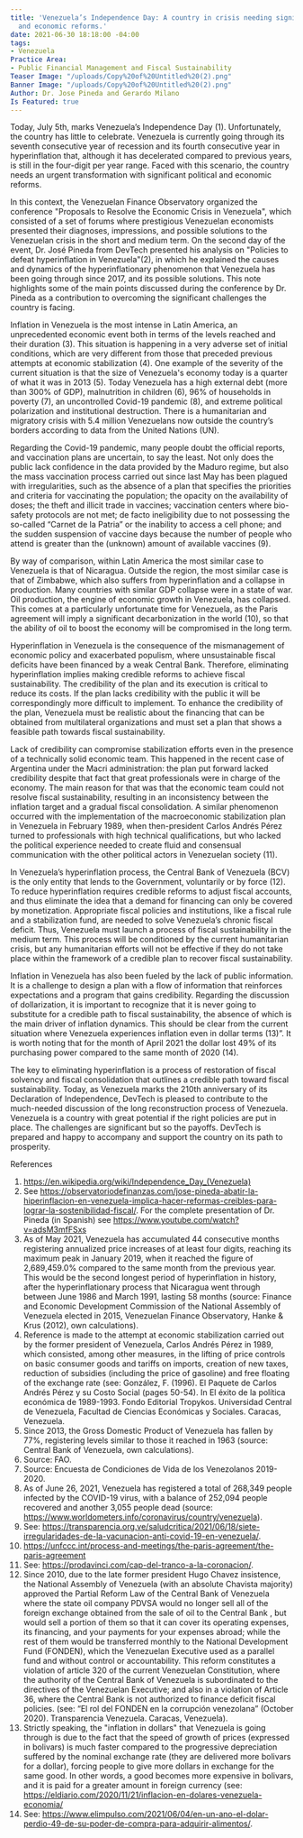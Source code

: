 ```yaml
---
title: 'Venezuela’s Independence Day: A country in crisis needing significant political
  and economic reforms.'
date: 2021-06-30 18:18:00 -04:00
tags:
- Venezuela
Practice Area:
- Public Financial Management and Fiscal Sustainability
Teaser Image: "/uploads/Copy%20of%20Untitled%20(2).png"
Banner Image: "/uploads/Copy%20of%20Untitled%20(2).png"
Author: Dr. Jose Pineda and Gerardo Milano
Is Featured: true
---
```


Today, July 5th, marks Venezuela’s Independence Day (1).   Unfortunately, the country has little to celebrate. Venezuela is currently going through its seventh consecutive year of recession and its fourth consecutive year in hyperinflation that, although it has decelerated compared to previous years, is still in the four-digit per year range. Faced with this scenario, the country needs an urgent transformation with significant political and economic reforms. 

In this context, the Venezuelan Finance Observatory organized the conference "Proposals to Resolve the Economic Crisis in Venezuela", which consisted of a set of forums where prestigious Venezuelan economists presented their diagnoses, impressions, and possible solutions to the Venezuelan crisis in the short and medium term. On the second day of the event, Dr. José Pineda from DevTech presented his analysis on "Policies to defeat hyperinflation in Venezuela"(2), in which he explained the causes and dynamics of the hyperinflationary phenomenon that Venezuela has been going through since 2017, and its possible solutions. This note highlights some of the main points discussed during the conference by Dr. Pineda as a contribution to overcoming the significant challenges the country is facing.

Inflation in Venezuela is the most intense in Latin America, an unprecedented economic event both in terms of the levels reached and their duration (3). This situation is happening in a very adverse set of initial conditions, which are very different from those that preceded previous attempts at economic stabilization (4). One example of the severity of the current situation is that the size of Venezuela's economy today is a quarter of what it was in 2013 (5). Today Venezuela has a high external debt (more than 300% of GDP), malnutrition in children (6), 96% of households in poverty (7), an uncontrolled Covid-19 pandemic (8), and extreme political polarization and institutional destruction. There is a humanitarian and migratory crisis with 5.4 million Venezuelans now outside the country’s borders according to data from the United Nations (UN).

Regarding the Covid-19 pandemic, many people doubt the official reports, and vaccination plans are uncertain, to say the least. Not only does the public lack confidence in the data provided by the Maduro regime, but also the mass vaccination process carried out since last May has been plagued with irregularities, such as the absence of a plan that specifies the priorities and criteria for vaccinating the population; the opacity on the availability of doses; the theft and illicit trade in vaccines; vaccination centers where bio-safety protocols are not met; de facto ineligibility due to not possessing the so-called “Carnet de la Patria” or the inability to access a cell phone; and the sudden suspension of vaccine days because the number of people who attend is greater than the (unknown) amount of available vaccines (9).

By way of comparison, within Latin America the most similar case to Venezuela is that of Nicaragua. Outside the region, the most similar case is that of Zimbabwe, which also suffers from hyperinflation and a collapse in production. Many countries with similar GDP collapse were in a state of war. Oil production, the engine of economic growth in Venezuela, has collapsed. This comes at a particularly unfortunate time for Venezuela, as the Paris agreement will imply a significant decarbonization in the world (10), so that the ability of oil to boost the economy will be compromised in the long term. 

Hyperinflation in Venezuela is the consequence of the mismanagement of economic policy and exacerbated populism, where unsustainable fiscal deficits have been financed by a weak Central Bank. Therefore, eliminating hyperinflation implies making credible reforms to achieve fiscal sustainability. The credibility of the plan and its execution is critical to reduce its costs. If the plan lacks credibility with the public it will be correspondingly more difficult to implement. To enhance the credibility of the plan, Venezuela must be realistic about the financing that can be obtained from multilateral organizations and must set a plan that shows a feasible path towards fiscal sustainability.

Lack of credibility can compromise stabilization efforts even in the presence of a technically solid economic team. This happened in the recent case of Argentina under the Macri administration: the plan put forward lacked credibility despite that fact that great professionals were in charge of the economy. The main reason for that was that the economic team could not resolve fiscal sustainability, resulting in an inconsistency between the inflation target and a gradual fiscal consolidation. A similar phenomenon occurred with the implementation of the macroeconomic stabilization plan in Venezuela in February 1989, when then-president Carlos Andrés Pérez turned to professionals with high technical qualifications, but who lacked the political experience needed to create fluid and consensual communication with the other political actors in Venezuelan society (11).

In Venezuela’s hyperinflation process, the Central Bank of Venezuela (BCV) is the only entity that lends to the Government, voluntarily or by force (12). To reduce hyperinflation requires credible reforms to adjust fiscal accounts, and thus eliminate the idea that a demand for financing can only be covered by monetization. Appropriate fiscal policies and institutions, like a fiscal rule and a stabilization fund, are needed to solve Venezuela’s chronic fiscal deficit. Thus, Venezuela must launch a process of fiscal sustainability in the medium term. This process will be conditioned by the current humanitarian crisis, but any humanitarian efforts will not be effective if they do not take place within the framework of a credible plan to recover fiscal sustainability.


Inflation in Venezuela has also been fueled by the lack of public information. It is a challenge to design a plan with a flow of information that reinforces expectations and a program that gains credibility. Regarding the discussion of dollarization, it is important to recognize that it is never going to substitute for a credible path to fiscal sustainability, the absence of which is the main driver of inflation dynamics. This should be clear from the current situation where Venezuela experiences inflation even in dollar terms (13)”. It is worth noting that for the month of April 2021 the dollar lost 49% of its purchasing power compared to the same month of 2020 (14).


The key to eliminating hyperinflation is a process of restoration of fiscal solvency and fiscal consolidation that outlines a credible path toward fiscal sustainability. Today, as Venezuela marks the 210th anniversary of its Declaration of Independence, DevTech is pleased to contribute to the much-needed discussion of the long reconstruction process of Venezuela. Venezuela is a country with great potential if the right policies are put in place. The challenges are significant but so the payoffs. DevTech is prepared and happy to accompany and support the country on its path to prosperity.


References
1. https://en.wikipedia.org/wiki/Independence_Day_(Venezuela)
2. See https://observatoriodefinanzas.com/jose-pineda-abatir-la-hiperinflacion-en-venezuela-implica-hacer-reformas-creibles-para-lograr-la-sostenibilidad-fiscal/. For the complete presentation of Dr. Pineda (in Spanish) see https://www.youtube.com/watch?v=adsM3mfFSxs 
3. As of May 2021, Venezuela has accumulated 44 consecutive months registering annualized price increases of at least four digits, reaching its maximum peak in January 2019, when it reached the figure of 2,689,459.0% compared to the same month from the previous year. This would be the second longest period of hyperinflation in history, after the hyperinflationary process that Nicaragua went through between June 1986 and March 1991, lasting 58 months (source: Finance and Economic Development Commission of the National Assembly of Venezuela elected in 2015, Venezuelan Finance Observatory, Hanke & Krus (2012), own calculations).
4. Reference is made to the attempt at economic stabilization carried out by the former president of Venezuela, Carlos Andrés Pérez in 1989, which consisted, among other measures, in the lifting of price controls on basic consumer goods and tariffs on imports, creation of new taxes, reduction of subsidies (including the price of gasoline) and free floating of the exchange rate (see: González, F. (1996). El Paquete de Carlos Andrés Pérez y su Costo Social (pages 50-54). In El éxito de la política económica de 1989-1993. Fondo Editorial Tropykos. Universidad Central de Venezuela, Facultad de Ciencias Económicas y Sociales. Caracas, Venezuela.
5. Since 2013, the Gross Domestic Product of Venezuela has fallen by 77%, registering levels similar to those it reached in 1963 (source: Central Bank of Venezuela, own calculations).
6. Source: FAO.
7. Source: Encuesta de Condiciones de Vida de los Venezolanos 2019-2020.  
8. As of June 26, 2021, Venezuela has registered a total of 268,349 people infected by the COVID-19 virus, with a balance of 252,094 people recovered and another 3,055 people dead (source: https://www.worldometers.info/coronavirus/country/venezuela).
9. See: https://transparencia.org.ve/saludcritica/2021/06/18/siete-irregularidades-de-la-vacunacion-anti-covid-19-en-venezuela/.
10. https://unfccc.int/process-and-meetings/the-paris-agreement/the-paris-agreement       
11. See: https://prodavinci.com/cap-del-tranco-a-la-coronacion/. 
12. Since 2010, due to the late former president Hugo Chavez insistence, the National Assembly of Venezuela (with an absolute Chavista majority) approved the Partial Reform Law of the Central Bank of Venezuela where the state oil company PDVSA would no longer sell all of the foreign exchange obtained from the sale of oil to the Central Bank , but would sell a portion of them so that it can cover its operating expenses, its financing, and your payments for your expenses abroad; while the rest of them would be transferred monthly to the National Development Fund (FONDEN), which the Venezuelan Executive used as a parallel fund and without control or accountability.
This reform constitutes a violation of article 320 of the current Venezuelan Constitution, where the authority of the Central Bank of Venezuela is subordinated to the directives of the Venezuelan Executive; and also in a violation of Article 36, where the Central Bank is not authorized to finance deficit fiscal policies. (see: “El rol del FONDEN en la corrupción venezolana” (October 2020). Transparencia Venezuela. Caracas, Venezuela).
13. Strictly speaking, the "inflation in dollars" that Venezuela is going through is due to the fact that the speed of growth of prices (expressed in bolivars) is much faster compared to the progressive depreciation suffered by the nominal exchange rate (they are delivered more bolivars for a dollar), forcing people to give more dollars in exchange for the same good. In other words, a good becomes more expensive in bolivars, and it is paid for a greater amount in foreign currency (see: https://eldiario.com/2020/11/21/inflacion-en-dolares-venezuela-economia/
14. See: https://www.elimpulso.com/2021/06/04/en-un-ano-el-dolar-perdio-49-de-su-poder-de-compra-para-adquirir-alimentos/.    


